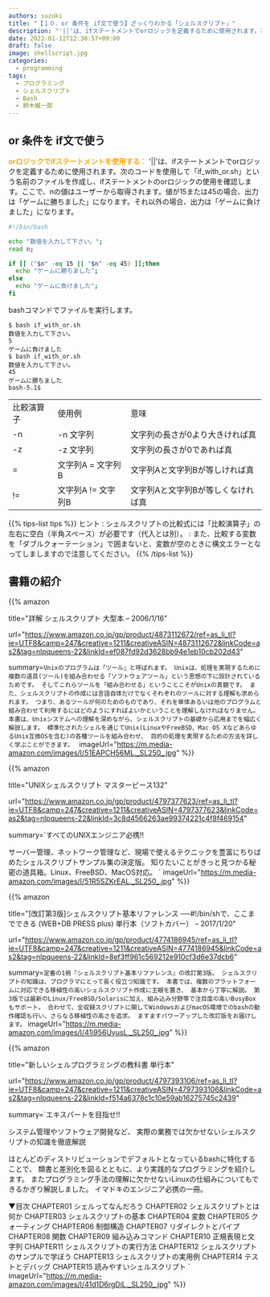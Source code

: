 ```yaml
---
authors: suzuki
title: "【１０．or 条件を if文で使う】ざっくりわかる「シェルスクリプト」"
description: "'||'は、ifステートメントでorロジックを定義するために使用されます。次のコードを使用して「if_with_or.sh」という名前のファイルを作成し、ifステートメントのorロジックの使用を確認します。ここで、nの値はユーザーから取得されます。値が15または45の場合、出力は「ゲームに勝ちました」になります。それ以外の場合、出力は「ゲームに負けました」になります。"
date: 2022-01-12T12:30:57+09:00
draft: false
image: shellscript.jpg
categories:
  - programming
tags:
  - プログラミング
  - シェルスクリプト
  - Bash
  - 鈴木維一郎
---
```



## or 条件を if文で使う
<font color=orange><b>orロジックでifステートメントを使用する：</b></font>
'||'は、ifステートメントでorロジックを定義するために使用されます。次のコードを使用して「if_with_or.sh」という名前のファイルを作成し、ifステートメントのorロジックの使用を確認します。ここで、nの値はユーザーから取得されます。値が15または45の場合、出力は「ゲームに勝ちました」になります。それ以外の場合、出力は「ゲームに負けました」になります。

``` bash:if_with_or.sh
#!/bin/bash

echo "数値を入力して下さい。";
read n;

if [[ ("$n" -eq 15 || "$n" -eq 45) ]];then
  echo "ゲームに勝ちました";
else
  echo "ゲームに負けました";
fi
```

bashコマンドでファイルを実行します。

```
$ bash if_with_or.sh
数値を入力して下さい。
5
ゲームに負けました
$ bash if_with_or.sh
数値を入力して下さい。
45
ゲームに勝ちました
bash-5.1$
```

<table>
<tr><td>比較演算子</td><td>使用例</td><td>意味</td></tr>
<tr><td>-n</td><td>-n 文字列	</td><td>文字列の長さが0より大きければ真</td></tr>
<tr><td>-z</td><td>-z 文字列	</td><td>文字列の長さが0であれば真</td></tr>
<tr><td>=</td><td>文字列A = 文字列B	</td><td>文字列Aと文字列Bが等しければ真</td></tr>
<tr><td>!=</td><td>文字列A != 文字列B	</td><td>文字列Aと文字列Bが等しくなければ真</td></tr>
</table>

{{% tips-list tips %}}
ヒント
: シェルスクリプトの比較式には「比較演算子」の左右に空白（半角スペース）が必要です（代入とは別）。
: また、比較する変数を「ダブルクォーテーション」で囲まないと、変数が空のときに構文エラーとなってしましますので注意してください。 
{{% /tips-list %}}



## 書籍の紹介

{{% amazon

title="詳解 シェルスクリプト 大型本 – 2006/1/16"

url="https://www.amazon.co.jp/gp/product/4873112672/ref=as_li_tl?ie=UTF8&camp=247&creative=1211&creativeASIN=4873112672&linkCode=as2&tag=nlpqueens-22&linkId=ef087fd92d3628bb94e1eb10cb202d43"

summary=`Unixのプログラムは「ツール」と呼ばれます。
Unixは、処理を実現するために複数の道具(ツール)を組み合わせる「ソフトウェアツール」という思想の下に設計されているためです。
そしてこれらツールを「組み合わせる」ということこそがUnixの真髄です。
また、シェルスクリプトの作成には言語自体だけでなくそれぞれのツールに対する理解も求められます。
つまり、あるツールが何のためのものであり、それを単体あるいは他のプログラムと組み合わせて利用するにはどのようにすればよいかということを理解しなければなりません。
本書は、Unixシステムへの理解を深めながら、シェルスクリプトの基礎から応用までを幅広く解説します。
標準化されたシェルを通じてUnix(LinuxやFreeBSD、Mac OS XなどあらゆるUnix互換OSを含む)の各種ツールを組み合わせ、
目的の処理を実現するための方法を詳しく学ぶことができます。
`
imageUrl="https://m.media-amazon.com/images/I/51EAPCH56ML._SL250_.jpg"
%}}

{{% amazon

title="UNIXシェルスクリプト マスターピース132"

url="https://www.amazon.co.jp/gp/product/4797377623/ref=as_li_tl?ie=UTF8&camp=247&creative=1211&creativeASIN=4797377623&linkCode=as2&tag=nlpqueens-22&linkId=3c8d4566263ae99374221c4f8f469154"

summary=`すべてのUNIXエンジニア必携!!

サーバー管理、ネットワーク管理など、現場で使えるテクニックを豊富にちりばめたシェルスクリプトサンプル集の決定版。
知りたいことがきっと見つかる秘密の道具箱。Linux、FreeBSD、MacOS対応。
`
imageUrl="https://m.media-amazon.com/images/I/51R5SZKrEAL._SL250_.jpg"
%}}


{{% amazon

title="[改訂第3版]シェルスクリプト基本リファレンス ──#!/bin/shで、ここまでできる (WEB+DB PRESS plus) 単行本（ソフトカバー） – 2017/1/20"

url="https://www.amazon.co.jp/gp/product/4774186945/ref=as_li_tl?ie=UTF8&camp=247&creative=1211&creativeASIN=4774186945&linkCode=as2&tag=nlpqueens-22&linkId=8ef3ff961c569212e910cf3d6e37dcb6"

summary=`定番の1冊『シェルスクリプト基本リファレンス』の改訂第3版。
シェルスクリプトの知識は、プログラマにとって長く役立つ知識です。
本書では、複数のプラットフォームに対応できる移植性の高いシェルスクリプト作成に主眼を置き、
基本から丁寧に解説。
第3版では最新のLinux/FreeBSD/Solarisに加え、組み込み分野等で注目度の高いBusyBoxもサポート。
合わせて、全収録スクリプトに関してWindowsおよびmacOS環境でのbashの動作確認も行い、さらなる移植性の高さを追求。
ますますパワーアップした改訂版をお届けします。`
imageUrl="https://m.media-amazon.com/images/I/41i956UyusL._SL250_.jpg"
%}}

{{% amazon

title="新しいシェルプログラミングの教科書 単行本"

url="https://www.amazon.co.jp/gp/product/4797393106/ref=as_li_tl?ie=UTF8&camp=247&creative=1211&creativeASIN=4797393106&linkCode=as2&tag=nlpqueens-22&linkId=f514a6378c1c10e59ab16275745c2439"

summary=`エキスパートを目指せ!!

システム管理やソフトウェア開発など、
実際の業務では欠かせないシェルスクリプトの知識を徹底解説

ほとんどのディストリビューションでデフォルトとなっているbashに特化することで、
類書と差別化を図るとともに、より実践的なプログラミングを紹介します。
またプログラミング手法の理解に欠かせないLinuxの仕組みについてもできるかぎり解説しました。
イマドキのエンジニア必携の一冊。

▼目次
CHAPTER01 シェルってなんだろう
CHAPTER02 シェルスクリプトとは何か
CHAPTER03 シェルスクリプトの基本
CHAPTER04 変数
CHAPTER05 クォーティング
CHAPTER06 制御構造
CHAPTER07 リダイレクトとパイプ
CHAPTER08 関数
CHAPTER09 組み込みコマンド
CHAPTER10 正規表現と文字列
CHAPTER11 シェルスクリプトの実行方法
CHAPTER12 シェルスクリプトのサンプルで学ぼう
CHAPTER13 シェルスクリプトの実用例
CHAPTER14 テストとデバッグ
CHAPTER15 読みやすいシェルスクリプト
`
imageUrl="https://m.media-amazon.com/images/I/41d1D6rgDiL._SL250_.jpg"
%}}


